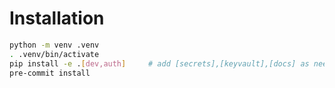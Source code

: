 
# Installation

```bash
python -m venv .venv
. .venv/bin/activate
pip install -e .[dev,auth]     # add [secrets],[keyvault],[docs] as needed
pre-commit install
```

